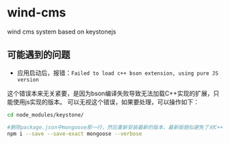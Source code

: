 # wind-cms
wind cms system based on keystonejs

## 可能遇到的问题
* 应用启动后，报错：`Failed to load c++ bson extension, using pure JS version`

这个错误本来无关紧要，是因为bson编译失败导致无法加载C++实现的扩展，只能使用js实现的版本。
可以无视这个错误，如果要处理，可以操作如下：
```sh
cd node_modules/keystone/

#删除package.json中mongoose那一行，然后重新安装最新的版本，最新版貌似避免了对C++ bson的依赖
npm i --save --save-exact mongoose --verbose
```
